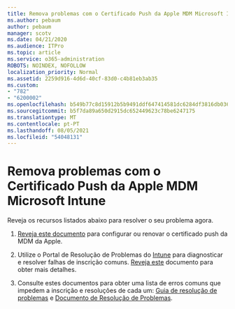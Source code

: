 ```yaml
---
title: Remova problemas com o Certificado Push da Apple MDM Microsoft Intune
ms.author: pebaum
author: pebaum
manager: scotv
ms.date: 04/21/2020
ms.audience: ITPro
ms.topic: article
ms.service: o365-administration
ROBOTS: NOINDEX, NOFOLLOW
localization_priority: Normal
ms.assetid: 2259d916-4d6d-40cf-83d0-c4b81eb3ab35
ms.custom:
- "782"
- "6200002"
ms.openlocfilehash: b549b77c8d15912b5b9491ddf647414581dc6284df3816db0368bbc8470346eb
ms.sourcegitcommit: b5f7da89a650d2915dc652449623c78be6247175
ms.translationtype: MT
ms.contentlocale: pt-PT
ms.lasthandoff: 08/05/2021
ms.locfileid: "54048131"
---
```

# <a name="troubleshoot-issues-with-apple-mdm-push-certificate-in-microsoft-intune"></a>Remova problemas com o Certificado Push da Apple MDM Microsoft Intune

Reveja os recursos listados abaixo para resolver o seu problema agora.
  
1. [Reveja este documento](https://docs.microsoft.com/intune/apple-mdm-push-certificate-get) para configurar ou renovar o certificado push da MDM da Apple.

2. Utilize o Portal de Resolução de Problemas do [Intune](https://devicemanagement.microsoft.com/#blade/Microsoft_Intune_DeviceSettings/TroubleshootBlade) para diagnosticar e resolver falhas de inscrição comuns. [Reveja este](https://docs.microsoft.com/intune/help-desk-operators) documento para obter mais detalhes.

3. Consulte estes documentos para obter uma lista de erros comuns que impedem a inscrição e resoluções de cada um: [Guia de resolução de problemas](https://support.microsoft.com/help/4039809/troubleshooting-ios-device-enrollment-in-intune) e [Documento de Resolução de Problemas](https://docs.microsoft.com/troubleshoot/mem/intune/troubleshoot-device-enrollment-in-intune).
